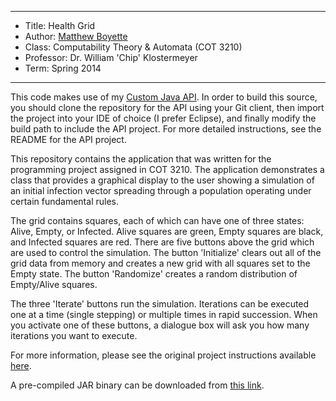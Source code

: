 *******************************************************************

* Title:     Health Grid
* Author:    [Matthew Boyette](mailto:Dyndrilliac@gmail.com)
* Class:     Computability Theory & Automata (COT 3210)
* Professor: Dr. William 'Chip' Klostermeyer
* Term:      Spring 2014

*******************************************************************

This code makes use of my [Custom Java API](https://github.com/Dyndrilliac/java-custom-api). In order to build this source, you should clone the repository for the API using your Git client, then import the project into your IDE of choice (I prefer Eclipse), and finally modify the build path to include the API project. For more detailed instructions, see the README for the API project.

This repository contains the application that was written for the programming project assigned in COT 3210. The application demonstrates a class that provides a graphical display to the user showing a simulation of an initial infection vector spreading through a population operating under certain fundamental rules.

The grid contains squares, each of which can have one of three states: Alive, Empty, or Infected. Alive squares are green, Empty squares are black, and Infected squares are red. There are five buttons above the grid which are used to control the simulation. The button 'Initialize' clears out all of the grid data from memory and creates a new grid with all squares set to the Empty state. The button 'Randomize' creates a random distribution of Empty/Alive squares.

The three 'Iterate' buttons run the simulation. Iterations can be executed one at a time (single stepping) or multiple times in rapid succession. When you activate one of these buttons, a dialogue box will ask you how many iterations you want to execute.

For more information, please see the original project instructions available [here](http://www.unf.edu/~wkloster/3210/prog.txt).

A pre-compiled JAR binary can be downloaded from [this link](https://www.dropbox.com/s/8ttgqf24izo08yq/COT3210Project_N00868808_MBoyette.jar).
